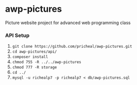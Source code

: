 # awp-pictures
Picture website project for advanced web programming class

### API Setup
1. `git clone https://github.com/pricheal/awp-pictures.git`
2. `cd awp-pictures/api/`
3. `composer install`
4. `chmod 755 -R ../../awp-pictures`
5. `chmod 777 -R storage`
6. `cd ../`
7. `mysql -u richealp7 -p richealp7 < db/awp-pictures.sql`